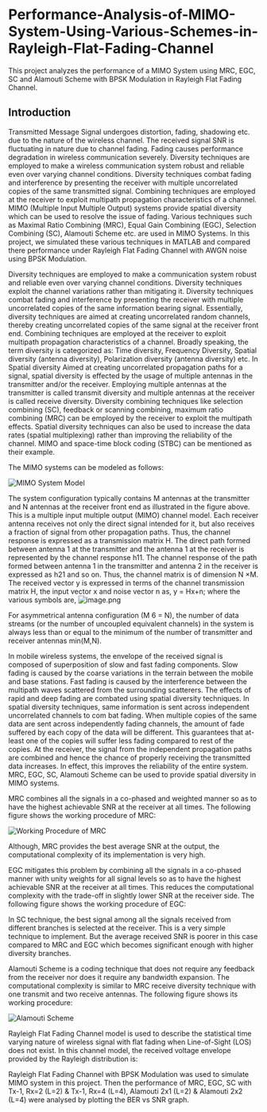# Performance-Analysis-of-MIMO-System-Using-Various-Schemes-in-Rayleigh-Flat-Fading-Channel
This project analyzes the performance of a MIMO System using MRC, EGC, SC and Alamouti Scheme with BPSK Modulation in Rayleigh Flat Fading Channel.

## Introduction

Transmitted Message Signal undergoes distortion, fading, shadowing etc. due to the nature of the wireless channel. The received signal SNR is fluctuating in nature due to channel fading. Fading causes performance degradation in wireless communication severely. Diversity techniques are employed to make a wireless communication system robust and reliable even over varying channel conditions. Diversity techniques combat fading and interference by presenting the receiver with multiple uncorrelated copies of the same transmitted signal. Combining techniques are employed at the receiver to exploit multipath propagation characteristics of a channel. MIMO (Multiple Input Multiple Output) systems provide spatial diversity which can be used to resolve the issue of fading. Various techniques such as Maximal Ratio Combining (MRC), Equal Gain Combining (EGC), Selection Combining (SC), Alamouti Scheme etc. are used in MIMO Systems. In this project, we simulated these various techniques in MATLAB and compared there performance under Rayleigh Flat Fading Channel with AWGN noise using BPSK Modulation.

Diversity techniques are employed to make a communication system robust and reliable even over varying channel conditions. Diversity techniques exploit the channel variations rather than mitigating it. Diversity techniques combat fading and interference by presenting the receiver with multiple uncorrelated copies of the same information bearing signal. Essentially, diversity techniques are aimed at creating uncorrelated random channels, thereby creating uncorrelated copies of the same signal at the receiver front end. Combining techniques are employed at the receiver to exploit multipath propagation characteristics of a channel. Broadly speaking, the term diversity is categorized as: Time diversity, Frequency Diversity, Spatial diversity (antenna diversity), Polarization diversity (antenna diversity) etc. In Spatial diversity Aimed at creating uncorrelated propagation paths for a signal, spatial diversity is effected by the usage of multiple antennas in the transmitter and/or the receiver. Employing multiple antennas at the transmitter is called transmit diversity and multiple antennas at the receiver is called receive diversity. Diversity combining techniques like selection combining (SC), feedback or scanning combining, maximum ratio combining (MRC) can be employed by the receiver to exploit the multipath effects. Spatial diversity techniques can also be used to increase the data rates (spatial multiplexing) rather than improving the reliability of the channel. MIMO and space-time block coding (STBC) can be mentioned as their example.

The MIMO systems can be modeled as follows:

![MIMO System Model](https://lh6.googleusercontent.com/3WJb4wfKMYRr4tW-QsoCYDLM2eBRtEX4TZxHVfmrwy8ntZoz_bxkb2SjhPiXfV4JCeOkHjTG6wAQFvRuhyI0Hotsuvn1S64p5V9NdBn0Z8hWIsg7Lx9-MXi1jd3-YZJYUZrqEUf3QqgH)

The system configuration typically contains M antennas at the transmitter and N antennas at the receiver front end as illustrated in the figure above. This is a multiple input multiple output (MIMO) channel model. Each receiver antenna receives not only the direct signal intended for it, but also receives a fraction of signal from other propagation paths. Thus, the channel response is expressed as a transmission matrix H. The direct path formed between antenna 1 at the transmitter and the antenna 1 at the receiver is represented by the channel response h11. The channel response of the path formed between antenna 1 in the transmitter and antenna 2 in the receiver is expressed as h21 and so on. Thus, the channel matrix is of dimension N ×M. The received vector y is expressed in terms of the channel transmission matrix H, the input vector x and noise vector n as, y = Hx+n; where the various symbols are,
![image.png](https://prod-files-secure.s3.us-west-2.amazonaws.com/2eb40a70-420d-4f8a-8ded-07be50b4a57d/acc3f020-63ad-488a-a362-f5f98f7c028a/image.png)

For asymmetrical antenna configuration (M 6 = N), the number of data streams (or the number of uncoupled equivalent channels) in the system is always less than or equal to the minimum of the number of transmitter and receiver antennas min(M,N).

In mobile wireless systems, the envelope of the received signal is composed of superposition of slow and fast fading components. Slow fading is caused by the coarse variations in the terrain between the mobile and base stations. Fast fading is caused by the interference between the multipath waves scattered from the surrounding scatterers. The effects of rapid and deep fading are combated using spatial diversity techniques. In spatial diversity techniques, same information is sent across independent uncorrelated channels to com bat fading. When multiple copies of the same data are sent across independently fading channels, the amount of fade suffered by each copy of the data will be different. This guarantees that at-least one of the copies will suffer less fading compared to rest of the copies. At the receiver, the signal from the independent propagation paths are combined and hence the chance of properly receiving the transmitted data increases. In effect, this improves the reliability of the entire system. MRC, EGC, SC, Alamouti Scheme can be used to provide spatial diversity in MIMO systems.

MRC combines all the signals in a co-phased and weighted manner so as to have the highest achievable SNR at the receiver at all times. The following figure shows the working procedure of MRC:

![Working Procedure of MRC](https://lh4.googleusercontent.com/GBgSKlPVUpRKG2Wqe9wcYbhNclJhQSbAsuLSYixk-Bg_H4tOtSGayyJ1xkktjd1dnd-L6vEzBHP_BZfB0NPNulVoZbKUYelK_rOKOR5CQ-fZkYYBPtRp00EaUd26Jkmit_5rTlpPbFa-)

Although, MRC provides the best average SNR at the output, the computational complexity of its implementation is very high.

EGC mitigates this problem by combining all the signals in a co-phased manner with unity weights for all signal levels so as to have the highest achievable SNR at the receiver at all times. This reduces the computational complexity with the trade-off in slightly lower SNR at the receiver side. The following figure shows the working procedure of EGC:

In SC technique, the best signal among all the signals received from different branches is selected at the receiver. This is a very simple technique to implement. But the average received SNR is poorer in this case compared to MRC and EGC which becomes significant enough with higher diversity branches.

Alamouti Scheme is a coding technique that does not require any feedback from the receiver nor does it require any bandwidth expansion. The computational complexity is similar to MRC receive diversity technique with one transmit and two receive antennas. The following figure shows its working procedure:

![Alamouti Scheme](https://lh3.googleusercontent.com/xqCeEVlt3ScRybPT6t3WdMJhRCLIpMYUFuRNrOZxUi5g_ot6AAQst51dugKAWQAWgQekZfsCUwvs5Zf4gPmSp2mBEULtyhq-xDgrZYhajwP2deSX0uBzlN7tnElkcnjPW09vCzq3Moql)

Rayleigh Flat Fading Channel model is used to describe the statistical time varying nature of wireless signal with flat fading when Line-of-Sight (LOS) does not exist. In this channel model, the received voltage envelope provided by the Rayleigh distribution is:

Rayleigh Flat Fading Channel with BPSK Modulation was used to simulate MIMO system in this project. Then the performance of MRC, EGC, SC with Tx-1, Rx=2 (L=2) & Tx-1, Rx=4 (L=4), Alamouti 2x1 (L=2) & Alamouti 2x2 (L=4) were analysed by plotting the BER vs SNR graph.
